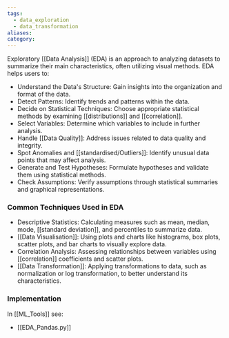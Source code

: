 ```yaml
---
tags:
  - data_exploration
  - data_transformation
aliases: 
category:
---
```

Exploratory [[Data Analysis]] (EDA) is an approach to analyzing datasets to summarize their main characteristics, often utilizing visual methods. EDA helps users to:

- Understand the Data's Structure: Gain insights into the organization and format of the data.
- Detect Patterns: Identify trends and patterns within the data.
- Decide on Statistical Techniques: Choose appropriate statistical methods by examining [[distributions]] and [[correlation]].
- Select Variables: Determine which variables to include in further analysis.
- Handle [[Data Quality]]: Address issues related to data quality and integrity.
- Spot Anomalies and [[standardised/Outliers]]: Identify unusual data points that may affect analysis.
- Generate and Test Hypotheses: Formulate hypotheses and validate them using statistical methods.
- Check Assumptions: Verify assumptions through statistical summaries and graphical representations.
### Common Techniques Used in EDA

- Descriptive Statistics: Calculating measures such as mean, median, mode, [[standard deviation]], and percentiles to summarize data.
- [[Data Visualisation]]: Using plots and charts like histograms, box plots, scatter plots, and bar charts to visually explore data.
- Correlation Analysis: Assessing relationships between variables using [[correlation]] coefficients and scatter plots.
- [[Data Transformation]]: Applying transformations to data, such as normalization or log transformation, to better understand its characteristics.
### Implementation 

In [[ML_Tools]] see:
- [[EDA_Pandas.py]]